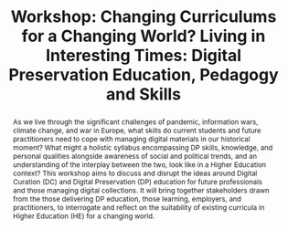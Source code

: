---
abstract: 'As we live through the significant challenges of pandemic, information
  wars, climate change, and war in Europe, what skills do current students and future
  practitioners need to cope with managing digital materials in our historical moment?
  What might a holistic syllabus encompassing DP skills, knowledge, and personal qualities
  alongside awareness of social and political trends, and an understanding of the
  interplay between the two, look like in a Higher Education context? This workshop
  aims to discuss and disrupt the ideas around Digital Curation (DC) and Digital Preservation
  (DP) education for future professionals and those managing digital collections.
  It will bring together stakeholders drawn from the those delivering DP education,
  those learning, employers, and practitioners, to interrogate and reflect on the
  suitability of existing curricula in Higher Education (HE) for a changing world.  '
creators:
- Paul Gooding
date: null
document_url: https://az659834.vo.msecnd.net/eventsairwesteuprod/production-inconference-public/de7374060ba049659bdaf1430d01c94d
grand_parent: iPRES
institutions:
- University Of Glasgow
keywords:
- pedagogy
- skills training
- education.
landing_page_url: null
language: eng
layout: publication
license: CC-BY 4.0 International
notes_url: null
parent: iPRES 2022
publication_type: workshop
size: null
slides_url: null
source_name: iPRES
stream_url: null
title: 'Workshop: Changing Curriculums for a Changing World? Living in Interesting
  Times: Digital Preservation Education, Pedagogy and Skills'
year: 2022
---